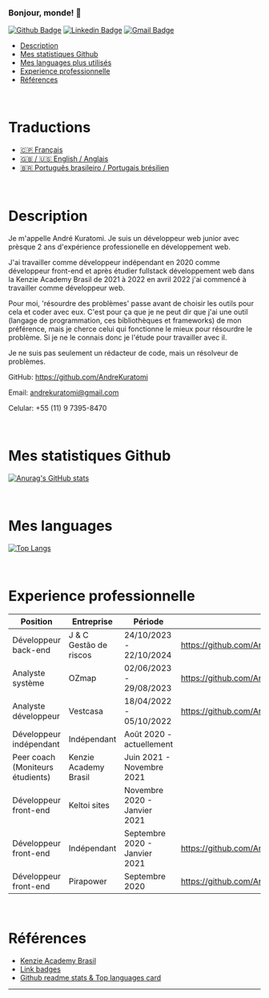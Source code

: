 ### Bonjour, monde! 👋

[![Github Badge](https://img.shields.io/badge/-Github-000?style=flat-square&logo=Github&logoColor=white&link=https://github.com/AndreKuratomi)](https://github.com/AndreKuratomi)
[![Linkedin Badge](https://img.shields.io/badge/-LinkedIn-blue?style=flat-square&logo=Linkedin&logoColor=white&link=https://www.linkedin.com/in/andre-kuratomi/)](https://www.linkedin.com/in/andre-kuratomi/)
[![Gmail Badge](https://img.shields.io/badge/-Gmail-c14438?style=flat-square&logo=Gmail&logoColor=white&link=mailto:andrekuratomi@gmail.com)](mailto:andrekuratomi@gmail.com)

- [Description](#description)
- [Mes statistiques Github](#mes-statistiques-github)
- [Mes languages plus utilisés](#mes-languages)
- [Experience professionnelle](#experience-professionnelle)
- [Références](#références)

<br>

# Traductions

- [🇨🇵 Français](./README_fr.md)
- [🇬🇧 / 🇺🇸 English / Anglais](https://github.com/AndreKuratomi/AndreKuratomi)
- [🇧🇷 Português brasileiro / Portugais brésilien](./README_pt-br.md)

<br>

# Description

Je m'appelle André Kuratomi. Je suis un développeur web junior avec prèsque 2 ans d'expérience professionelle en développement web. 

J'ai travailler comme développeur indépendant en 2020 comme développeur front-end et après étudier fullstack développement web dans la Kenzie Academy Brasil de 2021 à 2022 en avril 2022 j'ai commencé à travailler comme développeur web.

Pour moi, 'résourdre des problèmes' passe avant de choisir les outils pour cela et coder avec eux. C'est pour ça que je ne peut dir que j'ai une outil (langage de programmation, ces bibliothèques et frameworks) de mon préférence, mais je cherce celui qui fonctionne le mieux pour résourdre le problème. Si je ne le connais donc je l'étude pour travailler avec il.

Je ne suis pas seulement un rédacteur de code, mais un résolveur de problèmes.

GitHub:
https://github.com/AndreKuratomi

Email:
andrekuratomi@gmail.com

Celular:
+55 (11) 9 7395-8470


<br>

# Mes statistiques Github
[![Anurag's GitHub stats](https://github-readme-stats.vercel.app/api?username=AndreKuratomi&theme=dark)](https://github.com/anuraghazra/github-readme-stats)

<br>

# Mes languages
[![Top Langs](https://github-readme-stats.vercel.app/api/top-langs/?username=AndreKuratomi&layout=compact&how_icons=true&theme=dark)](https://github.com/anuraghazra/github-readme-stats)

<br>

# Experience professionnelle

| Position | Entreprise | Période | Links
| ------ | ------ |------ | ------
| Développeur back-end | J & C Gestão de riscos | 24/10/2023 - 22/10/2024   | https://github.com/AndreKuratomi/notas_fiscais_financeiro
| Analyste système | OZmap | 02/06/2023 - 29/08/2023  | https://github.com/AndreKuratomi/tables_to_db
| Analyste développeur | Vestcasa | 18/04/2022 - 05/10/2022  | https://github.com/AndreKuratomi/PrototipoLogin
| Développeur indépendant | Indépendant | Août 2020 - actuellement  | 
| Peer coach (Moniteurs étudients) | Kenzie Academy Brasil | Juin 2021 - Novembre 2021 | 
| Développeur front-end | Keltoi sites | Novembre 2020 - Janvier 2021 | 
| Développeur front-end | Indépendant | Septembre 2020 - Janvier 2021 | https://github.com/AndreKuratomi/Beautician-website
| Développeur front-end | Pirapower | Septembre 2020 | https://github.com/AndreKuratomi/pirapower-sketch

<br>

# Références
- [Kenzie Academy Brasil](https://kenzie.com.br/)
- [Link badges](https://shields.io/)
- [Github readme stats & Top languages card](https://github.com/anuraghazra/github-readme-stats)

<!--
## Translations

- [Arabic | العربية](/i18n/README.ar.md)
- [Albanian / Shqip](/i18n/README.sq.md)
- [Bangla / বাংলা](/i18n/README.bn.md)
- [Catalan / Català](/i18n/README.ca.md)
- [Danish / Dansk](/i18n/README.da.md)
- [Dutch / Nederlands](/i18n/README.nl.md)
- [English](https://github.com/supabase/supabase)
- [French / Français](/i18n/README.fr.md)
- [German / Deutsch](/i18n/README.de.md)
- [Greek / Ελληνικά](/i18n/README.gr.md)
- [Hebrew / עברית](/i18n/README.he.md)
- [Hindi / हिंदी](/i18n/README.hi.md)
- [Hungarian / Magyar](/i18n/README.hu.md)
- [Nepali / नेपाली](/i18n/README.ne.md)
- [Indonesian / Bahasa Indonesia](/i18n/README.id.md)
- [Italian / Italiano](/i18n/README.it.md)
- [Japanese / 日本語](/i18n/README.jp.md)
- [Korean / 한국어](/i18n/README.ko.md)
- [Malay / Bahasa Malaysia](/i18n/README.ms.md)
- [Norwegian (Bokmål) / Norsk (Bokmål)](/i18n/README.nb-no.md)
- [Persian / فارسی](/i18n/README.fa.md)
- [Polish / Polski](/i18n/README.pl.md)
- [Portuguese / Portuguese](/i18n/README.pt.md)
- [Portuguese (Brazilian) / Português Brasileiro](/i18n/README.pt-br.md)
- [Romanian / Română](/i18n/README.ro.md)
- [Russian / Pусский](/i18n/README.ru.md)
- [Sinhala / සිංහල](/i18n/README.si.md)
- [Spanish / Español](/i18n/README.es.md)
- [Simplified Chinese / 简体中文](/i18n/README.zh-cn.md)
- [Swedish / Svenska](/i18n/README.sv.md)
- [Thai / ไทย](/i18n/README.th.md)
- [Traditional Chinese / 繁体中文](/i18n/README.zh-tw.md)
- [Turkish / Türkçe](/i18n/README.tr.md)
- [Ukrainian / Українська](/i18n/README.uk.md)
- [Vietnamese / Tiếng Việt](/i18n/README.vi-vn.md)
- [List of translations](/i18n/languages.md) <!--- Keep only this -->

---


<!--
**AndreKuratomi/AndreKuratomi** is a ✨ _special_ ✨ repository because its `README.md` (this file) appears on your GitHub profile.

Here are some ideas to get you started:

- 🔭 I’m currently working on ...
- 🌱 I’m currently learning ...
- 👯 I’m looking to collaborate on ...
- 🤔 I’m looking for help with ...
- 💬 Ask me about ...
- 📫 How to reach me: ...
- 😄 Pronouns: ...
- ⚡ Fun fact: ...
-->
